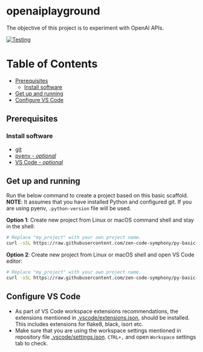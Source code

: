 # openaiplayground

The objective of this project is to experiment with OpenAI APIs.

[![Testing](https://github.com/zen-code-symphony/py-basic-scaffold/actions/workflows/test.yml/badge.svg)](https://github.com/zen-code-symphony/py-basic-scaffold/actions/workflows/test.yml)

# Table of Contents
- [Prerequisites](#prerequisites)
  - [Install software](#install-software)
- [Get up and running](#get-up-and-running)
- [Configure VS Code](#configure-vs-code)


## Prerequisites

### Install software
- [git](https://git-scm.com/downloads)
- [pyenv - _optional_](https://github.com/pyenv/pyenv)
- [VS Code - _optional_](https://code.visualstudio.com/download)


## Get up and running

Run the below command to create a project based on this basic scaffold. **NOTE**: It assumes that you have installed Python and configured git. If you are using pyenv, `.python-version` file will be used.

**Option 1**: Create new project from Linux or macOS command shell and stay in the shell:
```sh
# Replace "my_project" with your own project name.
curl -sSL https://raw.githubusercontent.com/zen-code-symphony/py-basic-scaffold/main/create-project.sh | bash -s my_project && cd my_project && source venv/bin/activate
```

**Option 2**: Create new project from Linux or macOS shell and open VS Code editor:
```sh
# Replace "my_project" with your own project name.
curl -sSL https://raw.githubusercontent.com/zen-code-symphony/py-basic-scaffold/main/create-project.sh | bash -s my_project && cd my_project && code .
```

## Configure VS Code
  - As part of VS Code workspace extensions recommendations, the extensions mentioned in [.vscode/extensions.json](./.vscode/extensions.json), should be installed. This includes extensions for flake8, black, isort etc.
  - Make sure that you are using the workspace settings mentioned in repository file [.vscode/settings.json](./.vscode/settings.json). `CTRL+,` and open `Workspace` settings tab to check.
